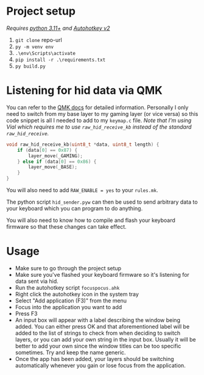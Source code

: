 # Project setup
*Requires [python 3.11+](https://www.python.org/downloads/) and [Autohotkey v2](https://www.autohotkey.com/)*
1. `git clone` repo-url
2. `py -m venv env`
3. `.\env\Scripts\activate`
4. `pip install -r .\requirements.txt`
5. `py build.py`

# Listening for hid data via QMK
You can refer to the [QMK docs](https://docs.qmk.fm/#/feature_rawhid?id=raw-hid) for detailed information.
Personally I only need to switch from my base layer to my gaming layer (or vice versa) so this code snippet is all I needed
to add to my `keymap.c` file. *Note that I'm using Vial which requires me to use `raw_hid_receive_kb` instead of the standard `raw_hid_receive`.*
```c
void raw_hid_receive_kb(uint8_t *data, uint8_t length) {
    if (data[0] == 0x87) {
        layer_move(_GAMING);
    } else if (data[0] == 0x86) {
        layer_move(_BASE);
    }
}
```
You will also need to add `RAW_ENABLE = yes` to your `rules.mk`.

The python script `hid_sender.pyw` can then be used to send arbitrary data to your keyboard which you can program to do anything.

You will also need to know how to compile and flash your keyboard firmware so that these changes can take effect.

# Usage
- Make sure to go through the project setup
- Make sure you've flashed your keyboard firmware so it's listening for data sent via hid.
- Run the autohotkey script `focuspocus.ahk`
- Right click the autohotkey icon in the system tray
- Select "Add application (F3)" from the menu
- Focus into the application you want to add
- Press F3
- An input box will appear with a label describing the window being added. You can either press OK and that aforementioned label
  will be added to the list of strings to check from when deciding to switch layers, or you can add your own string in the input
  box. Usually it will be better to add your own since the window titles can be too specific sometimes. Try and keep the name generic.
- Once the app has been added, your layers should be switching automatically whenever you gain or lose focus from the application.
